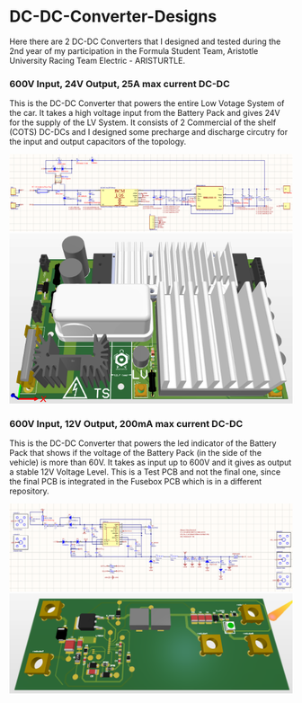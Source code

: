# DC-DC-Converter-Designs

Here there are 2 DC-DC Converters that I designed and tested during the 2nd year of my participation in the Formula Student Team, Aristotle University Racing Team Electric - ARISTURTLE.

### 600V Input, 24V Output, 25A max current DC-DC

This is the DC-DC Converter that powers the entire Low Votage System of the car. It takes a high voltage input from the Battery Pack and gives 24V for the supply of the LV System. It consists of 2 Commercial of the shelf (COTS) DC-DCs and I designed some precharge and discharge circutry for the input and output capacitors of the topology.

![photo](Screenshots/Screenshot_16.png)
![photo](Screenshots/Screenshot_17.png)

### 600V Input, 12V Output, 200mA max current DC-DC

This is the DC-DC Converter that powers the led indicator of the Battery Pack that shows if the voltage of the Battery Pack (in the side of the vehicle) is more than 60V. It takes as input up to 600V and it gives as output a stable 12V Voltage Level. This is a Test PCB and not the final one, since the final PCB is integrated in the Fusebox PCB which is in a different repository.

![photo](Screenshots/Screenshot_18.png)
![photo](Screenshots/Screenshot_19.png)
